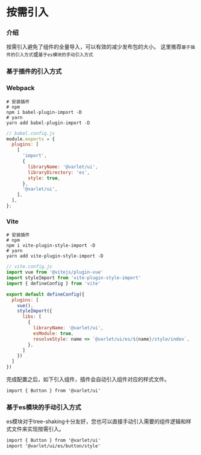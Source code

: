 # 按需引入

### 介绍
按需引入避免了组件的全量导入，可以有效的减少发布包的大小。
这里推荐`基于插件的引入方式`或`基于es模块的手动引入方式`

### 基于插件的引入方式

### Webpack
```shell
# 安装插件
# npm
npm i babel-plugin-import -D 
# yarn
yarn add babel-plugin-import -D
```

```js
// babel.config.js
module.exports = {
  plugins: [
    [
      'import',
      {
        libraryName: '@varlet/ui',
        libraryDirectory: 'es',
        style: true,
      },
      '@varlet/ui',
    ],
  ],
};
```

### Vite

```shell
# 安装插件
# npm
npm i vite-plugin-style-import -D 
# yarn
yarn add vite-plugin-style-import -D
```

```js
// vite.config.js
import vue from '@vitejs/plugin-vue'
import styleImport from 'vite-plugin-style-import'
import { defineConfig } from 'vite'

export default defineConfig({
  plugins: [
    vue(),
    styleImport({
      libs: [
        {
          libraryName: '@varlet/ui',
          esModule: true,
          resolveStyle: name => `@varlet/ui/es/${name}/style/index`,
        },
      ]
    })
  ]
})
```

完成配置之后，如下引入组件，插件会自动引入组件对应的样式文件。

```html
import { Button } from '@varlet/ui'
```

### 基于es模块的手动引入方式

es模块对于tree-shaking十分友好，您也可以直接手动引入需要的组件逻辑和样式文件来实现按需引入。

```html
import { Button } from '@varlet/ui'
import '@varlet/ui/es/button/style'
```
